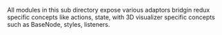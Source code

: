 All modules in this sub directory expose various adaptors bridgin redux specific concepts like actions, state, with 3D visualizer specific concepts such as BaseNode, styles, listeners.
